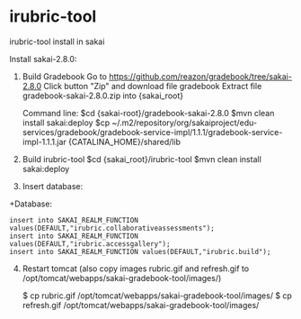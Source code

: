 irubric-tool
============

irubric-tool install in sakai

Install sakai-2.8.0:
1. Build Gradebook
	Go to https://github.com/reazon/gradebook/tree/sakai-2.8.0
	Click button "Zip" and download file gradebook
	Extract file gradebook-sakai-2.8.0.zip into {sakai_root}
	
	Command line:
	$cd {sakai-root}/gradebook-sakai-2.8.0
	$mvn clean install sakai:deploy
	$cp ~/.m2/repository/org/sakaiproject/edu-services/gradebook/gradebook-service-impl/1.1.1/gradebook-service-impl-1.1.1.jar {CATALINA_HOME}/shared/lib


2. Build irubric-tool
	$cd {sakai_root}/irubric-tool
	$mvn clean install sakai:deploy

        
3. Insert database:

+Database:

	insert into SAKAI_REALM_FUNCTION values(DEFAULT,"irubric.collaborativeassessments");
	insert into SAKAI_REALM_FUNCTION values(DEFAULT,"irubric.accessgallery");
	insert into SAKAI_REALM_FUNCTION values(DEFAULT,"irubric.build");

4. Restart tomcat
	(also copy images rubric.gif and refresh.gif to  /opt/tomcat/webapps/sakai-gradebook-tool/images/)

	$ cp rubric.gif /opt/tomcat/webapps/sakai-gradebook-tool/images/
	$ cp refresh.gif /opt/tomcat/webapps/sakai-gradebook-tool/images/
